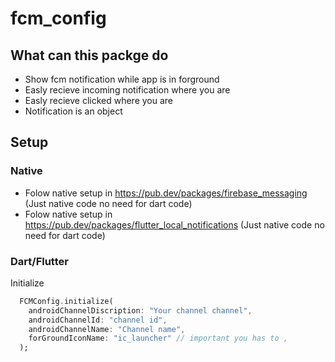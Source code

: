 # fcm_config
## What can this  packge do
- Show fcm notification while app is in forground
- Easly recieve incoming notification where you are
- Easly recieve clicked  where you are
- Notification is an object

## Setup
### Native
- Folow native setup in  https://pub.dev/packages/firebase_messaging (Just native code no need for dart code)
- Folow native setup in  https://pub.dev/packages/flutter_local_notifications (Just native code no need for dart code)

### Dart/Flutter
Initialize
```dart
  FCMConfig.initialize(
    androidChannelDiscription: "Your channel channel",
    androidChannelId: "channel id",
    androidChannelName: "Channel name",
    forGroundIconName: "ic_launcher" // important you has to ,
  );
```

